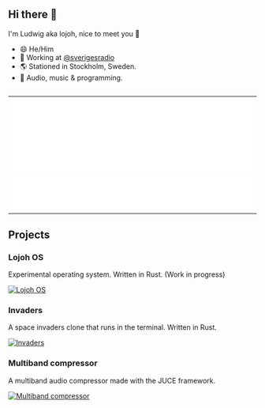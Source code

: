 ## Hi there 👋
I'm Ludwig aka lojoh, nice to meet you 🍻

- 😄 He/Him
- 🔨 Working at [@sverigesradio](https://github.com/sverigesradio)
- 🌎 Stationed in Stockholm, Sweden.
- 🧡 Audio, music & programming.

##
<table>
  <tr>
    <td width="100%">
      <div>
        <img align="center" src="/metrics.plugin.languages.details.svg" alt="Metrics" width="100%">
      </div>
    </td>
  </tr>
   <tr>
    <td width="100%; background-color: yellow;">
      <div align="center">
        <img align="center" src="/metrics.plugin.topics.icons.svg" alt="Metrics" width="100%">   
      </div>
    </td>
  </tr>
</table>


## Projects

### Lojoh OS
Experimental operating system. Written in Rust. (Work in progress)

[![Lojoh OS](https://github-readme-stats.vercel.app/api/pin/?username=lojoh&repo=lojoh_os&theme=radical&show_icons=true)](https://github.com/lojoh/lojoh_os)

### Invaders

A space invaders clone that runs in the terminal. Written in Rust.

[![Invaders](https://github-readme-stats.vercel.app/api/pin/?username=lojoh&repo=invaders&theme=radical&show_icons=true)](https://github.com/lojoh/invaders)

### Multiband compressor

A multiband audio compressor made with the JUCE framework.

[![Multiband compressor](https://github-readme-stats.vercel.app/api/pin/?username=lojoh&repo=simple-mb-comp&theme=radical&show_icons=true)](https://github.com/lojoh/simple-mb-comp)
